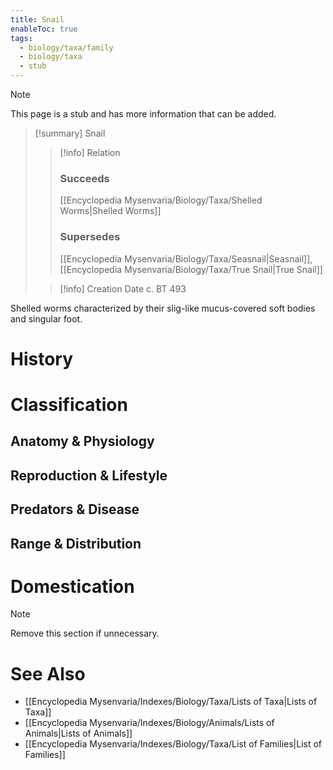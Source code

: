 ```yaml
---
title: Snail
enableToc: true
tags:
  - biology/taxa/family
  - biology/taxa
  - stub
---
```


> [!note]
> This page is a stub and has more information that can be added.

> [!summary] Snail
> > [!info] Relation
> > ### Succeeds
> > [[Encyclopedia Mysenvaria/Biology/Taxa/Shelled Worms|Shelled Worms]]
> > ### Supersedes
> > [[Encyclopedia Mysenvaria/Biology/Taxa/Seasnail|Seasnail]], [[Encyclopedia Mysenvaria/Biology/Taxa/True Snail|True Snail]]
>
> > [!info] Creation Date
> > c. BT 493

Shelled worms characterized by their slig-like mucus-covered soft bodies and singular foot.
# History

# Classification
## Anatomy & Physiology

## Reproduction & Lifestyle

## Predators & Disease

## Range & Distribution

# Domestication

> [!note]
> Remove this section if unnecessary.
# See Also
- [[Encyclopedia Mysenvaria/Indexes/Biology/Taxa/Lists of Taxa|Lists of Taxa]]
- [[Encyclopedia Mysenvaria/Indexes/Biology/Animals/Lists of Animals|Lists of Animals]]
- [[Encyclopedia Mysenvaria/Indexes/Biology/Taxa/List of Families|List of Families]]